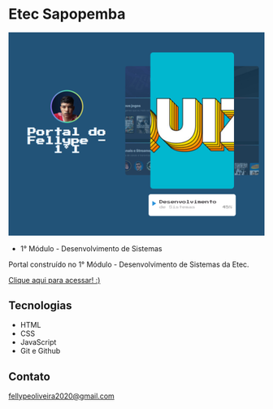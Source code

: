 # Etec Sapopemba

 ![preview](./.github/preview.png)
 
 - 1° Módulo - Desenvolvimento de Sistemas

 Portal construído no 1° Módulo - Desenvolvimento de Sistemas da Etec.

 [Clique aqui para acessar! :)](https://1fellype.github.io/Portal/)

## Tecnologias

- HTML
- CSS
- JavaScript
- Git e Github

## Contato

fellypeoliveira2020@gmail.com